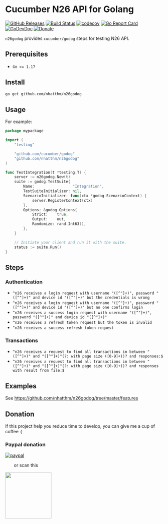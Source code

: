 # Cucumber N26 API for Golang

[![GitHub Releases](https://img.shields.io/github/v/release/nhatthm/n26godog)](https://github.com/nhatthm/n26godog/releases/latest)
[![Build Status](https://github.com/nhatthm/n26godog/actions/workflows/test.yaml/badge.svg)](https://github.com/nhatthm/{}name/actions/workflows/test.yaml)
[![codecov](https://codecov.io/gh/nhatthm/n26godog/branch/master/graph/badge.svg?token=eTdAgDE2vR)](https://codecov.io/gh/nhatthm/n26godog)
[![Go Report Card](https://goreportcard.com/badge/github.com/nhatthm/n26godog)](https://goreportcard.com/report/github.com/nhatthm/n26godog)
[![GoDevDoc](https://img.shields.io/badge/dev-doc-00ADD8?logo=go)](https://pkg.go.dev/github.com/nhatthm/n26godog)
[![Donate](https://img.shields.io/badge/Donate-PayPal-green.svg)](https://www.paypal.com/donate/?hosted_button_id=PJZSGJN57TDJY)

`n26godog` provides `cucumber/godog` steps for testing N26 API.

## Prerequisites

- `Go >= 1.17`

## Install

```bash
go get github.com/nhatthm/n26godog
```

## Usage

For example:

```go
package mypackage

import (
    "testing"

    "github.com/cucumber/godog"
    "github.com/nhatthm/n26godog"
)

func TestIntegration(t *testing.T) {
    server := n26godog.New(t)
    suite := godog.TestSuite{
        Name:                 "Integration",
        TestSuiteInitializer: nil,
        ScenarioInitializer: func(ctx *godog.ScenarioContext) {
            server.RegisterContext(ctx)
        },
        Options: &godog.Options{
            Strict:    true,
            Output:    out,
            Randomize: rand.Int63(),
        },
    }

    // Initiate your client and run it with the suite.
    status := suite.Run()
}
```

## Steps

### Authentication
- `^n26 receives a login request with username "([^"]+)", password "([^"]+)" and device id "([^"]+)" but the credentials is wrong`
- `^n26 receives a login request with username "([^"]+)", password "([^"]+)" and device id "([^"]+)" but no one confirms login`
- `^n26 receives a success login request with username "([^"]+)", password "([^"]+)" and device id "([^"]+)"`
- `^n26 receives a refresh token request but the token is invalid`
- `^n26 receives a success refresh token request`

### Transactions

- `^n26 receives a request to find all transactions in between "([^"]+)" and "([^"]+)"(?: with page size ([0-9]+))? and responses:$`
- `^n26 receives a request to find all transactions in between "([^"]+)" and "([^"]+)"(?: with page size ([0-9]+))? and responses with result from file:$`

## Examples

See https://github.com/nhatthm/n26godog/tree/master/features

## Donation

If this project help you reduce time to develop, you can give me a cup of coffee :)

### Paypal donation

[![paypal](https://www.paypalobjects.com/en_US/i/btn/btn_donateCC_LG.gif)](https://www.paypal.com/donate/?hosted_button_id=PJZSGJN57TDJY)

&nbsp;&nbsp;&nbsp;&nbsp;&nbsp;&nbsp;&nbsp;or scan this

<img src="https://user-images.githubusercontent.com/1154587/113494222-ad8cb200-94e6-11eb-9ef3-eb883ada222a.png" width="147px" />
